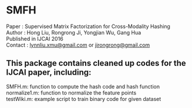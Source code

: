 # SMFH

Paper : Supervised Matrix Factorization for Cross-Modality Hashing <br />
Author : Hong Liu, Rongrong Ji, Yongjian Wu, Gang Hua <br />
Published in IJCAI 2016 <br />
Contact : lynnliu.xmu@gmail.com or jirongrong@gmail.com <br />

## This package contains cleaned up codes for the IJCAI paper, including: <br />
SMFH.m: function to compute the hash code and hash function <br />
normalize1.m: function to normalize the feature points <br />
testWiki.m: example script to train binary code for given dataset <br />

